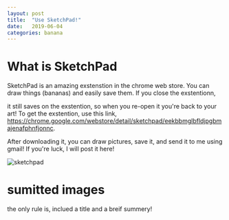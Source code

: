 ```yaml
---
layout: post
title:  "Use SketchPad!"
date:   2019-06-04
categories: banana
---
```


# What is SketchPad
SketchPad is an amazing exstenstion in the chrome web store. You can draw things (bananas) and easily save them. If you close the exstentionn,

it still saves on the exstention, so when you re-open it you're back to your art! To get the exstention, use this link, https://chrome.google.com/webstore/detail/sketchpad/eekbbmglbfldjpgbmajenafphnfjonnc.

After downloading it, you can draw pictures, save it, and send it to me using gmail! If you're luck, I will post it here!


![sketchpad](/file:///H:/Downloads/unnamed.jpg)

# sumitted images
the only rule is, inclued a title and a breif summery!
